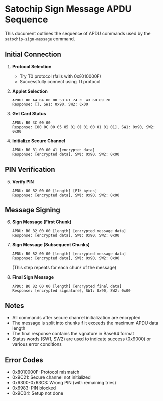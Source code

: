 # Satochip Sign Message APDU Sequence

This document outlines the sequence of APDU commands used by the `satochip-sign-message` command.

## Initial Connection

1. **Protocol Selection**
   - Try T0 protocol (fails with 0x8010000F)
   - Successfully connect using T1 protocol

2. **Applet Selection**
   ```
   APDU: 00 A4 04 00 08 53 61 74 6F 43 68 69 70
   Response: [], SW1: 0x90, SW2: 0x00
   ```

3. **Get Card Status**
   ```
   APDU: B0 3C 00 00
   Response: [00 0C 00 05 05 01 01 01 00 01 01 01], SW1: 0x90, SW2: 0x00
   ```

4. **Initialize Secure Channel**
   ```
   APDU: B0 81 00 00 41 [encrypted data]
   Response: [encrypted data], SW1: 0x90, SW2: 0x00
   ```

## PIN Verification

5. **Verify PIN**
   ```
   APDU: 80 82 00 00 [length] [PIN bytes]
   Response: [encrypted data], SW1: 0x90, SW2: 0x00
   ```

## Message Signing

6. **Sign Message (First Chunk)**
   ```
   APDU: B0 82 00 00 [length] [encrypted message data]
   Response: [encrypted data], SW1: 0x90, SW2: 0x00
   ```

7. **Sign Message (Subsequent Chunks)**
   ```
   APDU: B0 82 00 00 [length] [encrypted message data]
   Response: [encrypted data], SW1: 0x90, SW2: 0x00
   ```
   (This step repeats for each chunk of the message)

8. **Final Sign Message**
   ```
   APDU: B0 82 00 00 [length] [encrypted final data]
   Response: [encrypted signature], SW1: 0x90, SW2: 0x00
   ```

## Notes

- All commands after secure channel initialization are encrypted
- The message is split into chunks if it exceeds the maximum APDU data length
- The final response contains the signature in Base64 format
- Status words (SW1, SW2) are used to indicate success (0x9000) or various error conditions

## Error Codes

- 0x8010000F: Protocol mismatch
- 0x9C21: Secure channel not initialized
- 0x6300-0x63C3: Wrong PIN (with remaining tries)
- 0x6983: PIN blocked
- 0x9C04: Setup not done 